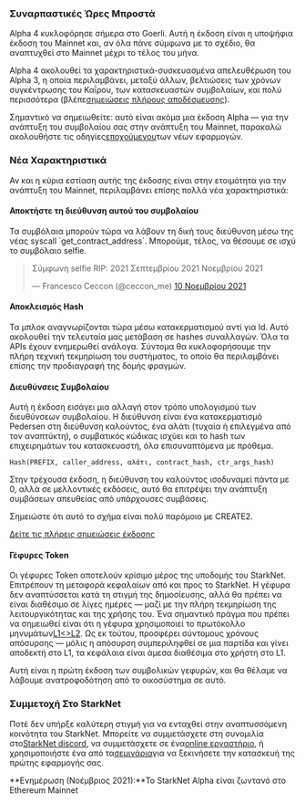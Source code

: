 ### Συναρπαστικές Ώρες Μπροστά

Alpha 4 κυκλοφόρησε σήμερα στο Goerli. Αυτή η έκδοση είναι η υποψήφια έκδοση του Mainnet και, αν όλα πάνε σύμφωνα με το σχέδιο, θα αναπτυχθεί στο Mainnet μέχρι το τέλος του μήνα.

Alpha 4 ακολουθεί τα χαρακτηριστικά-συσκευασμένα απελευθέρωση του Alpha 3, η οποία περιλαμβάνει, μεταξύ άλλων, βελτιώσεις των χρόνων συγκέντρωσης του Καΐρου, των κατασκευαστών συμβολαίων, και πολύ περισσότερα (βλέπε[σημειώσεις πλήρους αποδέσμευσης](https://github.com/starkware-libs/cairo-lang/releases/tag/v0.5.0)).

Σημαντικό να σημειωθείτε: αυτό είναι ακόμα μια έκδοση Alpha — για την ανάπτυξη του συμβολαίου σας στην ανάπτυξη του Mainnet, παρακαλώ ακολουθήστε τις οδηγίες[εποχούμενου](https://forms.reform.app/starkware/SN-Alpha-Contract-Deployment/l894lu)των νέων εφαρμογών.

### Νέα Χαρακτηριστικά

Αν και η κύρια εστίαση αυτής της έκδοσης είναι στην ετοιμότητα για την ανάπτυξη του Mainnet, περιλαμβάνει επίσης πολλά νέα χαρακτηριστικά:

#### Αποκτήστε τη διεύθυνση αυτού του συμβολαίου

Τα συμβόλαια μπορούν τώρα να λάβουν τη δική τους διεύθυνση μέσω της νέας syscall \`get_contract_address\`. Μπορούμε, τέλος, να θέσουμε σε ισχύ το συμβόλαιο selfie.

<blockquote class="twitter-tweet"><p lang="en" dir="ltr">Σύμφωνη selfie RIP: 2021 Σεπτεμβρίου 2021 Νοεμβρίου 2021</p>&mdash; Francesco Ceccon (@ceccon_me) <a href="https://twitter.com/ceccon_me/status/1458410251078836227?ref_src=twsrc%5Etfw">10 Νοεμβρίου 2021</a></blockquote> <script async src="https://platform.twitter.com/widgets.js" charset="utf-8"></script>

#### Αποκλεισμός Hash

Τα μπλοκ αναγνωρίζονται τώρα μέσω κατακερματισμού αντί για Id. Αυτό ακολουθεί την τελευταία μας μετάβαση σε hashes συναλλαγών. Όλα τα APIs έχουν ενημερωθεί ανάλογα. Σύντομα θα κυκλοφορήσουμε την πλήρη τεχνική τεκμηρίωση του συστήματος, το οποίο θα περιλαμβάνει επίσης την προδιαγραφή της δομής φραγμών.

#### Διευθύνσεις Συμβολαίου

Αυτή η έκδοση εισάγει μια αλλαγή στον τρόπο υπολογισμού των διευθύνσεων συμβολαίου. Η διεύθυνση είναι ένα κατακερματισμό Pedersen στη διεύθυνση καλούντος, ένα αλάτι (τυχαία ή επιλεγμένα από τον αναπτύκτη), ο συμβατικός κώδικας ισχύει και το hash των επιχειρημάτων του κατασκευαστή, όλα επισυναπτόμενα με πρόθεμα.

```
Hash(PREFIX, caller_address, αλάτι, contract_hash, ctr_args_hash)
```

Στην τρέχουσα έκδοση, η διεύθυνση του καλούντος ισοδυναμεί πάντα με 0, αλλά σε μελλοντικές εκδόσεις, αυτό θα επιτρέψει την ανάπτυξη συμβάσεων απευθείας από υπάρχουσες συμβάσεις.

Σημειώστε ότι αυτό το σχήμα είναι πολύ παρόμοιο με CREATE2.

[Δείτε τις πλήρεις σημειώσεις έκδοσης](https://github.com/starkware-libs/cairo-lang/releases/tag/v0.6.0)

#### Γέφυρες Token

Οι γέφυρες Token αποτελούν κρίσιμο μέρος της υποδομής του StarkNet. Επιτρέπουν τη μεταφορά κεφαλαίων από και προς το StarkNet. Η γέφυρα δεν αναπτύσσεται κατά τη στιγμή της δημοσίευσης, αλλά θα πρέπει να είναι διαθέσιμο σε λίγες ημέρες — μαζί με την πλήρη τεκμηρίωση της λειτουργικότητας και της χρήσης του. Ένα σημαντικό πράγμα που πρέπει να σημειωθεί είναι ότι η γέφυρα χρησιμοποιεί το πρωτόκολλο μηνυμάτων[L1<>L2](https://www.cairo-lang.org/docs/hello_starknet/l1l2.html). Ως εκ τούτου, προσφέρει σύντομους χρόνους απόσυρσης — μόλις η απόσυρση συμπεριληφθεί σε μια παρτίδα και γίνει αποδεκτή στο L1, τα κεφάλαια είναι άμεσα διαθέσιμα στο χρήστη στο L1.

Αυτή είναι η πρώτη έκδοση των συμβολικών γεφυρών, και θα θέλαμε να λάβουμε ανατροφοδότηση από το οικοσύστημα σε αυτό.

### Συμμετοχή Στο StarkNet

Ποτέ δεν υπήρξε καλύτερη στιγμή για να ενταχθεί στην αναπτυσσόμενη κοινότητα του StarkNet. Μπορείτε να συμμετάσχετε στη συνομιλία στο[StarkNet discord](https://discord.gg/uJ9HZTUk2Y), να συμμετάσχετε σε ένα[online εργαστήριο](https://forms.reform.app/starkware/join-a-starknet-workshop/2ma1x8), ή χρησιμοποιήστε ένα από τα[σεμινάρια](https://www.cairo-lang.org/docs/hello_starknet/index.html)για να ξεκινήσετε την κατασκευή της πρώτης εφαρμογής σας.

**Ενημέρωση (Νοέμβριος 2021):**Το StarkNet Alpha είναι ζωντανό στο Ethereum Mainnet